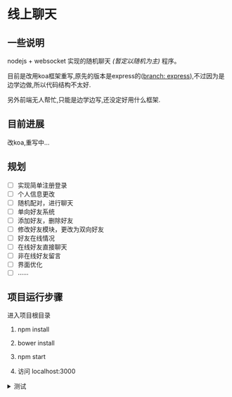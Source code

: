 # 线上聊天

## 一些说明

nodejs + websocket  实现的随机聊天 *(暂定以随机为主)* 程序。

目前是改用koa框架重写,原先的版本是express的([branch: express](https://github.com/Bitzo/bitzoChat/tree/express)),不过因为是边学边做,所以代码结构不太好.

另外前端无人帮忙,只能是边学边写,还没定好用什么框架.

## 目前进展

改koa,重写中...

## 规划

- [ ] 实现简单注册登录
- [ ] 个人信息更改
- [ ] 随机配对，进行聊天
- [ ] 单向好友系统
- [ ] 添加好友，删除好友
- [ ] 修改好友模块，更改为双向好友
- [ ] 好友在线情况
- [ ] 在线好友直接聊天
- [ ] 非在线好友留言
- [ ] 界面优化
- [ ] ……

## 项目运行步骤

进入项目根目录

1. npm install

2. bower install

3. npm start

4. 访问 localhost:3000

<details>
<summary>测试</summary>
![](./public/images/avatar.jpg)
</details>
